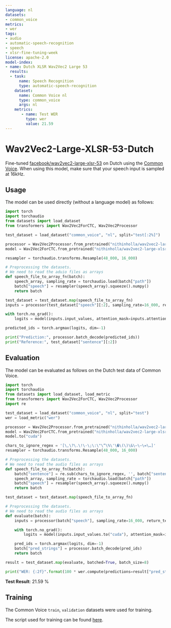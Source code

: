 ```yaml
---
language: nl
datasets:
- common_voice
metrics:
- wer
tags:
- audio
- automatic-speech-recognition
- speech
- xlsr-fine-tuning-week
license: apache-2.0
model-index:
- name: Dutch XLSR Wav2Vec2 Large 53
  results:
  - task:
      name: Speech Recognition
      type: automatic-speech-recognition
    dataset:
      name: Common Voice nl
      type: common_voice
      args: nl
    metrics:
       - name: Test WER
         type: wer
         value: 21.59
---
```


# Wav2Vec2-Large-XLSR-53-Dutch

Fine-tuned [facebook/wav2vec2-large-xlsr-53](https://huggingface.co/facebook/wav2vec2-large-xlsr-53) on Dutch using the [Common Voice](https://huggingface.co/datasets/common_voice). When using this model, make sure that your speech input is sampled at 16kHz.

## Usage

The model can be used directly (without a language model) as follows:

```python
import torch
import torchaudio
from datasets import load_dataset
from transformers import Wav2Vec2ForCTC, Wav2Vec2Processor

test_dataset = load_dataset("common_voice", "nl", split="test[:2%]")

processor = Wav2Vec2Processor.from_pretrained("nithinholla/wav2vec2-large-xlsr-53-dutch")
model = Wav2Vec2ForCTC.from_pretrained("nithinholla/wav2vec2-large-xlsr-53-dutch")

resampler = torchaudio.transforms.Resample(48_000, 16_000)

# Preprocessing the datasets.
# We need to read the aduio files as arrays
def speech_file_to_array_fn(batch):
	speech_array, sampling_rate = torchaudio.load(batch["path"])
	batch["speech"] = resampler(speech_array).squeeze().numpy()
	return batch

test_dataset = test_dataset.map(speech_file_to_array_fn)
inputs = processor(test_dataset["speech"][:2], sampling_rate=16_000, return_tensors="pt", padding=True)

with torch.no_grad():
	logits = model(inputs.input_values, attention_mask=inputs.attention_mask).logits

predicted_ids = torch.argmax(logits, dim=-1)

print("Prediction:", processor.batch_decode(predicted_ids))
print("Reference:", test_dataset["sentence"][:2])
```


## Evaluation

The model can be evaluated as follows on the Dutch test data of Common Voice.


```python
import torch
import torchaudio
from datasets import load_dataset, load_metric
from transformers import Wav2Vec2ForCTC, Wav2Vec2Processor
import re

test_dataset = load_dataset("common_voice", "nl", split="test")
wer = load_metric("wer")

processor = Wav2Vec2Processor.from_pretrained("nithinholla/wav2vec2-large-xlsr-53-dutch")
model = Wav2Vec2ForCTC.from_pretrained("nithinholla/wav2vec2-large-xlsr-53-dutch")
model.to("cuda")

chars_to_ignore_regex = '[\,\?\.\!\-\;\:\"\“\%\'\�\(\)\&\–\—\=\…]'
resampler = torchaudio.transforms.Resample(48_000, 16_000)

# Preprocessing the datasets.
# We need to read the audio files as arrays
def speech_file_to_array_fn(batch):
	batch["sentence"] = re.sub(chars_to_ignore_regex, '', batch["sentence"]).lower().replace("´", "'").replace("’", "'")
	speech_array, sampling_rate = torchaudio.load(batch["path"])
	batch["speech"] = resampler(speech_array).squeeze().numpy()
	return batch

test_dataset = test_dataset.map(speech_file_to_array_fn)

# Preprocessing the datasets.
# We need to read the audio files as arrays
def evaluate(batch):
	inputs = processor(batch["speech"], sampling_rate=16_000, return_tensors="pt", padding=True)

	with torch.no_grad():
		logits = model(inputs.input_values.to("cuda"), attention_mask=inputs.attention_mask.to("cuda")).logits

	pred_ids = torch.argmax(logits, dim=-1)
	batch["pred_strings"] = processor.batch_decode(pred_ids)
	return batch

result = test_dataset.map(evaluate, batched=True, batch_size=8)

print("WER: {:2f}".format(100 * wer.compute(predictions=result["pred_strings"], references=result["sentence"])))
```

**Test Result**: 21.59 %


## Training

The Common Voice `train`, `validation` datasets were used for training.

The script used for training can be found [here](https://github.com/Nithin-Holla/wav2vec2-sprint/blob/main/train_nl.sh).